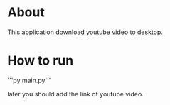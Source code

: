 # About

This application download youtube video to desktop.

# How to run

'''py main.py'''

later you should add the link of youtube video.
